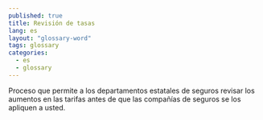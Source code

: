 ```yaml
---
published: true
title: Revisión de tasas
lang: es
layout: "glossary-word"
tags: glossary
categories:
  - es
  - glossary
---
```


Proceso que permite a los departamentos estatales de seguros revisar los aumentos en las tarifas antes de que las compañías de seguros se los apliquen a usted.
